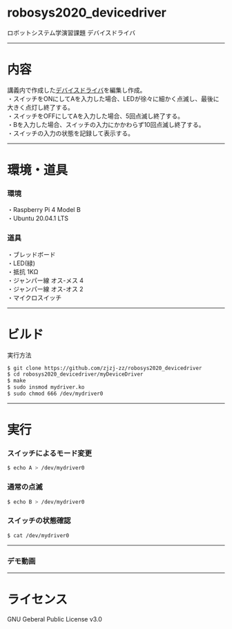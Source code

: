# robosys2020_devicedriver

ロボットシステム学演習課題
デバイスドライバ

---

# 内容

講義内で作成した[デバイスドライバ](https://github.com/ryuichiueda/robosys_device_drivers/blob/master/myled.c)を編集し作成。  
・スイッチをONにしてAを入力した場合、LEDが徐々に細かく点滅し、最後に大きく点灯し終了する。  
・スイッチをOFFにしてAを入力した場合、5回点滅し終了する。  
・Bを入力した場合、スイッチの入力にかかわらず10回点滅し終了する。  
・スイッチの入力の状態を記録して表示する。  

---

# 環境・道具

### 環境
・Raspberry Pi 4 Model B  
・Ubuntu 20.04.1 LTS  
### 道具
・ブレッドボード  
・LED(緑)  
・抵抗 1KΩ  
・ジャンパー線 オス-メス 4  
・ジャンパー線 オス-オス 2  
・マイクロスイッチ  

---

# ビルド

実行方法
```sh
$ git clone https://github.com/zjzj-zz/robosys2020_devicedriver
$ cd robosys2020_devicedriver/myDeviceDriver
$ make
$ sudo insmod mydriver.ko
$ sudo chmod 666 /dev/mydriver0
```

---

# 実行

### スイッチによるモード変更

```sh
$ echo A > /dev/mydriver0
```

### 通常の点滅

```sh
$ echo B > /dev/mydriver0
```

### スイッチの状態確認

```sh
$ cat /dev/mydriver0
```

---

### デモ動画

---

# ライセンス
GNU Geberal Public License v3.0
